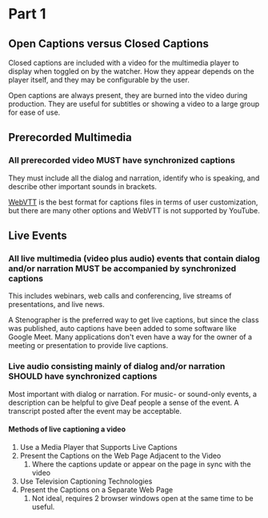 # Part 1

## Open Captions versus Closed Captions

Closed captions are included with a video for the multimedia player to display when toggled on by the watcher. How they appear depends on the player itself, and they may be configurable by the user.

Open captions are always present, they are burned into the video during production. They are useful for subtitles or showing a video to a large group for ease of use.

## Prerecorded Multimedia

### All prerecorded video MUST have synchronized captions

They must include all the dialog and narration, identify who is speaking, and describe other important sounds in brackets.

[WebVTT](https://w3c.github.io/webvtt/) is the best format for captions files in terms of user customization, but there are many other options and WebVTT is not supported by YouTube.

## Live Events

### All live multimedia (video plus audio) events that contain dialog and/or narration MUST be accompanied by synchronized captions

This includes webinars, web calls and conferencing, live streams of presentations, and live news.

A Stenographer is the preferred way to get live captions, but since the class was published, auto captions have been added to some software like Google Meet. Many applications don't even have a way for the owner of a meeting or presentation to provide live captions.

### Live audio consisting mainly of dialog and/or narration SHOULD have synchronized captions

Most important with dialog or narration. For music- or sound-only events, a description can be helpful to give Deaf people a sense of the event. A transcript posted after the event may be acceptable.

#### Methods of live captioning a video

1. Use a Media Player that Supports Live Captions
2. Present the Captions on the Web Page Adjacent to the Video
   1. Where the captions update or appear on the page in sync with the video
3. Use Television Captioning Technologies
4. Present the Captions on a Separate Web Page
   1. Not ideal, requires 2 browser windows open at the same time to be useful.